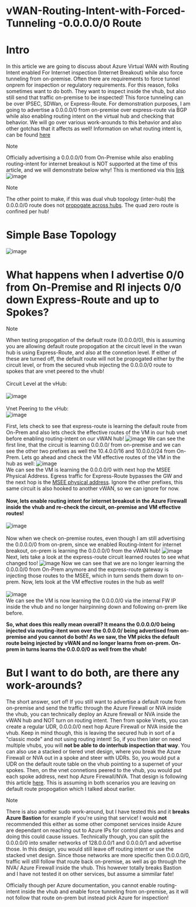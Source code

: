 # vWAN-Routing-Intent-with-Forced-Tunneling -0.0.0.0/0 Route


# Intro
In this article we are going to discuss about Azure Virtual WAN with Routing Intent enabled For Internet inspection (Internet Breakout) while also force tunneling from on-premise. Often there are requirements to force tunnel onprem for inspection or regulatory requirements. For this reason, folks sometimes want to do both. They want to inspect inside the vhub, but also still send that traffic on-premise to be inspected! This force tunneling can be over IPSEC, SDWan, or Express-Route. For demonstration purposes, I am going to advertise a 0.0.0.0/0 from on-premise over express-route via BGP while also enabling routing intent on the virtual hub and checking that behavior. We will go over various work-arounds to this behavior and also other gotchas that it affects as well! Information on what routing intent is, can be found [here](https://learn.microsoft.com/en-us/azure/virtual-wan/how-to-routing-policies)

> [!NOTE]
> Officially advertising a 0.0.0.0/0 from On-Premise while also enabling routing-intent for internet breakout is NOT supported at the time of this article, and we will demonstrate below why! This is mentioned via this [link](https://learn.microsoft.com/en-us/azure/firewall/forced-tunneling)
> ![image](https://github.com/user-attachments/assets/8d1be4b9-3d90-4524-9987-f0e4d135c011)

> [!NOTE]
> The other point to make, if this was dual vhub topology (inter-hub) the 0.0.0.0/0 route does not [propogate across hubs](https://learn.microsoft.com/en-us/azure/virtual-wan/about-virtual-hub-routing#considerations). The quad zero route is confined per hub!

# Simple Base Topology
![image](https://github.com/user-attachments/assets/4cb363ae-a85a-499a-8ad7-46405b435035)

# What happens when I advertise 0/0 from On-Premise and RI injects 0/0 down Express-Route and up to Spokes?

> [!NOTE]
> When testing propogation of the default route (0.0.0.0/0), this is assuming you are allowing default route propogation at the circuit level in the vwan hub is using Express-Route, and also at the connetion level. If either of these are turned off, the default route will not be propogated either by the circuit level, or from the secured vhub injecting the 0.0.0.0/0 route to spokes that are vnet peered to the vhub!
> <br>
> <br>
Circuit Level at the vHub:
> <br>
> <br>
> ![image](https://github.com/user-attachments/assets/233ad03d-3ac5-4550-9026-d038da26c2e6)
> <br>
> <br>
Vnet Peering to the vHub:
> <br>
> ![image](https://github.com/user-attachments/assets/7c093b4e-5d5a-45be-bd0c-1c5b7df7eed1)

First, lets check to see that express-route is learning the default route from On-Prem and also lets check the effective routes of the VM in our hub vnet before enabling routing-intent on our vWAN hub!
![image](https://github.com/user-attachments/assets/33ab8e4e-3549-429f-839e-97ae6cc57bba)
We can see the first line, that the circuit is learning 0.0.0.0/ from on-premise and we can see the other two prefixes as well the 10.4.0.0/16 and 10.0.0.0/24 from On-Prem. Lets go ahead and check the VM effective routes of the VM in the hub as well:
![image](https://github.com/user-attachments/assets/0b45cb4d-ab1d-44cb-a7f7-954027aaa9f4)
<br>
We can see the VM is learning the 0.0.0.0/0 with next hop the MSEE Physical Address. Egress traffic for Express-Route bypasses the GW and the next hop is the [MSEE physical address](https://github.com/adtork/ExpressRoute--What-is-this-IP-/blob/main/README.md).
Ignore the other prefixes, this same circuit is also hooked to another vWAN, so we can ignore for now.
<br>
<br>
**Now, lets enable routing intent for internet breakout in the Azure Firewall inside the vhub and re-check the circuit, on-premise and VM effective routes!**
<br>
<br>
![image](https://github.com/user-attachments/assets/7b3bb4b5-8d5b-43c7-a634-8b68e0b44ad2)
<br>
<br>
Now when we check on-premise routes, even though I am still advertising the 0.0.0.0/0 from on-prem, since we enabled Routing-Intent for internet breakout, on-prem is learning the 0.0.0.0/0 from the vWAN hub!
![image](https://github.com/user-attachments/assets/0c28d053-54e2-478f-91b7-630c4896cfef)
Next, lets take a look at the express-route circuit learned routes to see what changed too!
![image](https://github.com/user-attachments/assets/c5f18bb0-64a0-49bb-9fe8-e6907b8d1693)
Now we can see that we are no longer learning the 0.0.0.0/0 from On-Prem anymore and the express-route gateway is injecting those routes to the MSEE, which in turn sends them down to on-prem. Now, lets look at the VM effective routes in the hub as well!
<br>
<br>
![image](https://github.com/user-attachments/assets/0adda907-25b6-47e5-920a-4679f7256078)
<br>
We can see the VM is now learning the 0.0.0.0/0 via the internal FW IP inside the vhub and no longer hairpinning down and following on-prem like before. 

**So, what does this really mean overall? It means the 0.0.0.0/0 being injected via routing-itent won over the 0.0.0.0/ being advertised from on-premise and you cannot do both! As we saw, the VM picks the default route being injected by vWAN and no longer learns from on-prem. On-prem in turns learns the 0.0.0.0/0 as well from the vhub!** 

# But I want to do both, are there any work-arounds? 
The short answer, sort of! If you still want to advertise a default route from on-premise and send the traffic through the Azure Firewall or NVA inside the vhub, you can technically deploy an Azure firewall or NVA inside the vWAN hub and NOT turn on routing intent. Then from spoke Vnets, you can create a regular UDR, 0.0.0.0/0 next hop Azure Firewall or NVA inside the vhub. Keep in mind though, this is leaving the secured hub in sort of a "classic mode" and not using routing intent! So, if you then later on need multiple vhubs, you will **not be able to do interhub inspection that way**. You can also use a stacked or tiered vnet design, where you break the Azure Firewall or NVA out in a spoke and steer with UDRs. So, you would put a UDR on the default route table on the vhub pointing to a supernet of your spokes. Then, on the vnet connetions peered to the vhub, you would put each spoke address, next hop Azure Firewall/NVA. That design is following this article [here](https://learn.microsoft.com/en-us/azure/virtual-wan/scenario-route-through-nva). This is assuming in both scenarios you are leaving on default route propogation which I talked about earlier.

> [!NOTE]
There is also another sudo work-around, but I have tested this and it **breaks Azure Bastion** for example if you're using that service! I would **not** recommended this either as some other componet services inside Azure are dependant on reaching out to Azure IPs for control plane updates and doing this could cause issues. Technically though, you can split the 0.0.0.0/0 into smaller networks of 128.0.0.0/1 and 0.0.0.0/1 and advertise those. In this design, you would still leave off routing intent or use the stacked vnet design. Since those networks are more specific then 0.0.0.0/0, traffic will still follow that route back on-premise, as well as go through the NVA/ Azure Firewall inside the vhub. This however totally breaks Bastion and I have not tested it on other services, but assume a simmilar fate! 

Officially though per Azure documentation, you cannot enable routing-intent inside the vhub and enable force tunneling from on-premise, as it will not follow that route on-prem but instead pick Azure for inspection! 





